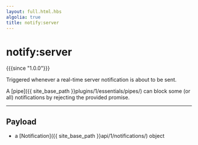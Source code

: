 ```yaml
---
layout: full.html.hbs
algolia: true
title: notify:server
---
```


# notify:server

{{{since "1.0.0"}}}

Triggered whenever a real-time server notification is about to be sent.

A [pipe]({{ site_base_path }}plugins/1/essentials/pipes/) can block some (or all) notifications by rejecting the provided promise.

---

## Payload

* a [Notification]({{ site_base_path }}api/1/notifications/) object

